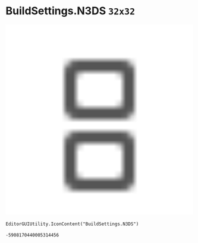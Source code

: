 # BuildSettings.N3DS `32x32`
<img src="/img/BuildSettings.N3DS.png" width=512 height=512>

``` CSharp
EditorGUIUtility.IconContent("BuildSettings.N3DS")
```
```
-5908170440005314456
```
